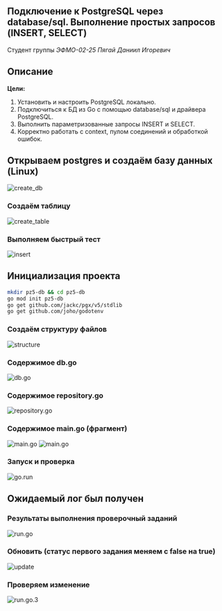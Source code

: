 ## Подключение к PostgreSQL через database/sql. Выполнение простых запросов (INSERT, SELECT)

Студент группы *ЭФМО-02-25 Пягай Даниил Игоревич*

## Описание

**Цели:**

1.	Установить и настроить PostgreSQL локально.
2.	Подключиться к БД из Go с помощью database/sql и драйвера PostgreSQL.
3.	Выполнить параметризованные запросы INSERT и SELECT.
4.	Корректно работать с context, пулом соединений и обработкой ошибок.

## Открываем postgres и создаём базу данных (Linux)

![create_db](img/create_db.JPG)

### Создаём таблицу

![create_table](img/create_table.JPG)

### Выполняем быстрый тест

![insert](img/insert.JPG)

## Инициализация проекта

```bash
mkdir pz5-db && cd pz5-db
go mod init pz5-db
go get github.com/jackc/pgx/v5/stdlib
go get github.com/joho/godotenv
```

### Создаём структуру файлов

![structure](img/structure.JPG)

### Содержимое db.go
![db.go](img/db.go.JPG)

### Содержимое repository.go
![repository.go](img/repository.go.JPG)

### Содержимое main.go (фрагмент)
![main.go](img/main.go(1).JPG)
![main.go](img/main.go(2).JPG)

### Запуск и проверка
![go.run](img/run.go.JPG)
## Ожидаемый лог был получен

### Результаты выполнения проверочный заданий
![run.go](img/run.go.JPG)

### Обновить (статус первого задания меняем с false на true)
![update](img/update.JPG)

### Проверяем изменение
![run.go.3](img/run.go_3.JPG)
